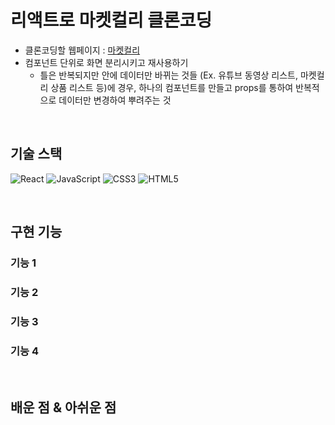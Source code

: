 # 리액트로 마켓컬리 클론코딩

  - 클론코딩할 웹페이지 : [마켓컬리](https://www.kurly.com/main)   
  - 컴포넌트 단위로 화면 분리시키고 재사용하기  
    - 틀은 반복되지만 안에 데이터만 바뀌는 것들 (Ex. 유튜브 동영상 리스트, 마켓컬리 상품 리스트 등)에 경우, 하나의 컴포넌트를 만들고 props를 통하여 반복적으로 데이터만 변경하여 뿌려주는 것  
 
<br>

## 기술 스택

![React](https://img.shields.io/badge/react-%2320232a.svg?style=for-the-badge&logo=react&logoColor=%2361DAFB)
![JavaScript](https://img.shields.io/badge/javascript-%23323330.svg?style=for-the-badge&logo=javascript&logoColor=%23F7DF1E)
![CSS3](https://img.shields.io/badge/css3-%231572B6.svg?style=for-the-badge&logo=css3&logoColor=white)
![HTML5](https://img.shields.io/badge/html5-%23E34F26.svg?style=for-the-badge&logo=html5&logoColor=white)  

<br>

## 구현 기능

### 기능 1

### 기능 2

### 기능 3

### 기능 4

<br>

## 배운 점 & 아쉬운 점

<p align="justify">

</p>

<br>

